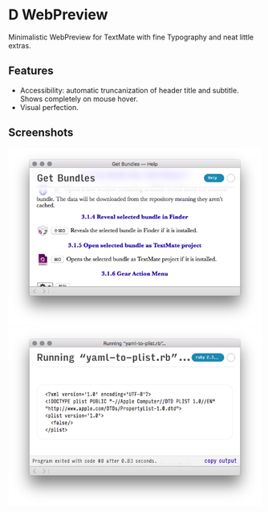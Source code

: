 # D WebPreview

Minimalistic WebPreview for TextMate with fine Typography and neat little extras.

## Features

* Accessibility: automatic truncanization of header title and subtitle. Shows completely on mouse hover.
* Visual perfection.

## Screenshots

![Screenshot][markdown_screen]
![Screenshot][run_screen]

[markdown_screen]: markdown_screen.png "Screenshot of WebPreview showing Markdown content"

[run_screen]: run_screen.png "Screenshot of WebPreview showing run content"
